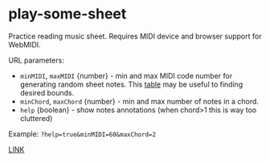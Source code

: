 # play-some-sheet

Practice reading music sheet. Requires MIDI device and browser support for WebMIDI.

URL parameters:

 * `minMIDI`, `maxMIDI` {number} - min and max MIDI code number for generating random sheet notes. This [table](https://itp.nyu.edu/archive/physcomp-spring2014/uploads/midi/midi_screen5.png) may be useful to finding desired bounds.
 * `minChord`, `maxChord` {number} - min and max number of notes in a chord.
 * `help` {boolean} - show notes annotations (when chord>1 this is way too cluttered)


Example: `?help=true&minMIDI=60&maxChord=2`

[LINK](http://fmilitao.github.io/learn-some-sheet/)
